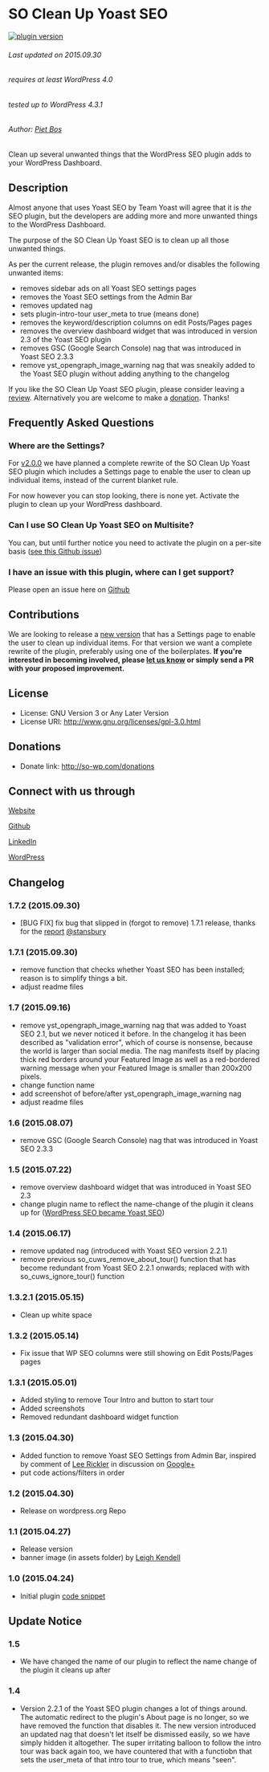 # SO Clean Up Yoast SEO

[![plugin version](https://img.shields.io/wordpress/plugin/v/so-clean-up-wp-seo.svg)](https://wordpress.org/plugins/so-clean-up-wp-seo)

###### Last updated on 2015.09.30
###### requires at least WordPress 4.0
###### tested up to WordPress 4.3.1
###### Author: [Piet Bos](https://github.com/senlin)

Clean up several unwanted things that the WordPress SEO plugin adds to your WordPress Dashboard.

## Description

Almost anyone that uses Yoast SEO by Team Yoast will agree that it is *the* SEO plugin, but the developers are adding more and more unwanted things to the WordPress Dashboard.

The purpose of the SO Clean Up Yoast SEO is to clean up all those unwanted things.

As per the current release, the plugin removes and/or disables the following unwanted items:

* removes sidebar ads on all Yoast SEO settings pages
* removes the Yoast SEO settings from the Admin Bar
* removes updated nag
* sets plugin-intro-tour user_meta to true (means done)
* removes the keyword/description columns on edit Posts/Pages pages
* removes the overview dashboard widget that was introduced in version 2.3 of the Yoast SEO plugin
* removes GSC (Google Search Console) nag that was introduced in Yoast SEO 2.3.3
* remove yst_opengraph_image_warning nag that was sneakily added to the Yoast SEO plugin without adding anything to the changelog

If you like the SO Clean Up Yoast SEO plugin, please consider leaving a [review](https://wordpress.org/support/view/plugin-reviews/so-clean-up-wp-seo?rate=5#postform).
Alternatively you are welcome to make a [donation](http://so-wp.com/donations/). Thanks!

## Frequently Asked Questions

### Where are the Settings?

For [v2.0.0](https://github.com/senlin/so-clean-up-wp-seo/milestones/version%202.0.0) we have planned a complete rewrite of the SO Clean Up Yoast SEO plugin which includes a Settings page to enable the user to clean up individual items, instead of the current blanket rule.

For now however you can stop looking, there is none yet. Activate the plugin to clean up your WordPress dashboard.

### Can I use SO Clean Up Yoast SEO on Multisite?

You can, but until further notice you need to activate the plugin on a per-site basis ([see this Github issue](https://github.com/senlin/so-clean-up-wp-seo/issues/4))

### I have an issue with this plugin, where can I get support?

Please open an issue here on [Github](https://github.com/senlin/so-clean-up-wp-seo/issues)

## Contributions

We are looking to release a [new version](https://github.com/senlin/so-clean-up-wp-seo/milestones/version%202.0.0) that has a Settings page to enable the user to clean up individual items. For that version we want a complete rewrite of the plugin, preferably using one of the boilerplates.
**If you're interested in becoming involved, please [let us know](http://so-wp.com/info-contact/) or simply send a PR with your proposed improvement.** 

## License

* License: GNU Version 3 or Any Later Version
* License URI: http://www.gnu.org/licenses/gpl-3.0.html

## Donations

* Donate link: http://so-wp.com/donations

## Connect with us through

[Website](http://senlinonline.com)

[Github](https://github.com/senlin) 

[LinkedIn](https://cn.linkedin.com/in/pietbos) 

[WordPress](https://profiles.wordpress.org/senlin/) 


## Changelog

### 1.7.2 (2015.09.30)

* [BUG FIX] fix bug that slipped in (forgot to remove) 1.7.1 release, thanks for the [report](https://wordpress.org/support/topic/171-update-problem) [@stansbury](https://wordpress.org/support/profile/stansbury)

### 1.7.1 (2015.09.30)

* remove function that checks whether Yoast SEO has been installed; reason is to simplify things a bit.
* adjust readme files

### 1.7 (2015.09.16)

* remove yst_opengraph_image_warning nag that was added to Yoast SEO 2.1, but we never noticed it before. In the changelog it has been described as "validation error", which of course is nonsense, because the world is larger than social media. The nag manifests itself by placing thick red borders around your Featured Image as well as a red-bordered warning message when your Featured Image is smaller than 200x200 pixels.
* change function name
* add screenshot of before/after yst_opengraph_image_warning nag
* adjust readme files

### 1.6 (2015.08.07)

* remove GSC (Google Search Console) nag that was introduced in Yoast SEO 2.3.3

### 1.5 (2015.07.22)

* remove overview dashboard widget that was introduced in Yoast SEO 2.3
* change plugin name to reflect the name-change of the plugin it cleans up for ([WordPress SEO became Yoast SEO](https://yoast.com/yoast-seo-2-3/)) 

### 1.4 (2015.06.17)

* remove updated nag (introduced with Yoast SEO version 2.2.1)
* remove previous so_cuws_remove_about_tour() function that has become redundant from Yoast SEO 2.2.1 onwards; replaced with with so_cuws_ignore_tour() function

### 1.3.2.1 (2015.05.15)

* Clean up white space

### 1.3.2 (2015.05.14)

* Fix issue that WP SEO columns were still showing on Edit Posts/Pages pages 

### 1.3.1 (2015.05.01)

* Added styling to remove Tour Intro and button to start tour
* Added screenshots
* Removed redundant dashboard widget function 

### 1.3 (2015.04.30)

* Added function to remove Yoast SEO Settings from Admin Bar, inspired by comment of [Lee Rickler](https://profiles.wordpress.org/lee-rickler/) in discussion on [Google+](https://plus.google.com/u/0/+PietBos/posts/AUfs8ZdwLP3)
* put code actions/filters in order

### 1.2 (2015.04.30)

* Release on wordpress.org Repo

### 1.1 (2015.04.27)

* Release version 
* banner image (in assets folder) by [Leigh Kendell](https://unsplash.com/leighkendell)

### 1.0 (2015.04.24)

* Initial plugin [code snippet](https://github.com/senlin/Code-Snippets/blob/0ae24e6fc069efe26e52007c05c7375012ee688a/Functions/Admin-Dashboard/remove-yoast-crap.php)

## Update Notice

### 1.5

* We have changed the name of our plugin to reflect the name change of the plugin it cleans up after

### 1.4

* Version 2.2.1 of the Yoast SEO plugin changes a lot of things around. The automatic redirect to the plugin's About page is no longer, so we have removed the function that disables it. The new version introduced an updated nag that doesn't let itself be dismissed easily, so we have simply hidden it altogether. The super irritating balloon to follow the intro tour was back again too, we have countered that with a functiobn that sets the user_meta of that intro tour to true, which means "seen".

